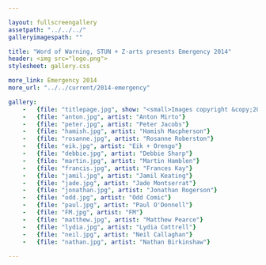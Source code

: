 ```yaml
---

layout: fullscreengallery
assetpath: "../../../"
galleryimagespath: ""

title: "Word of Warning, STUN + Z-arts presents Emergency 2014"
header: <img src="logo.png">
stylesheet: gallery.css

more_link: Emergency 2014
more_url: "../../current/2014-emergency"

gallery:
    -   {file: "titlepage.jpg", show: "<small>Images copyright &copy;2014 Word of Warning</small>"}
    -   {file: "anton.jpg", artist: "Anton Mirto"}
    -   {file: "peter.jpg", artist: "Peter Jacobs"}
    -   {file: "hamish.jpg", artist: "Hamish Macpherson"}
    -   {file: "rosanne.jpg", artist: "Rosanne Roberston"}
    -   {file: "eik.jpg", artist: "Eik + Orengo"}
    -   {file: "debbie.jpg", artist: "Debbie Sharp"}
    -   {file: "martin.jpg", artist: "Martin Hamblen"}
    -   {file: "francis.jpg", artist: "Frances Kay"}
    -   {file: "jamil.jpg", artist: "Jamil Keating"}
    -   {file: "jade.jpg", artist: "Jade Montserrat"}
    -   {file: "jonathan.jpg", artist: "Jonathan Rogerson"}
    -   {file: "odd.jpg", artist: "Odd Comic"}
    -   {file: "paul.jpg", artist: "Paul O'Donnell"}
    -   {file: "FM.jpg", artist: "FM"}
    -   {file: "matthew.jpg", artist: "Matthew Pearce"}
    -   {file: "lydia.jpg", artist: "Lydia Cottrell"}
    -   {file: "neil.jpg", artist: "Neil Callaghan"}
    -   {file: "nathan.jpg", artist: "Nathan Birkinshaw"} 
 
---
```

